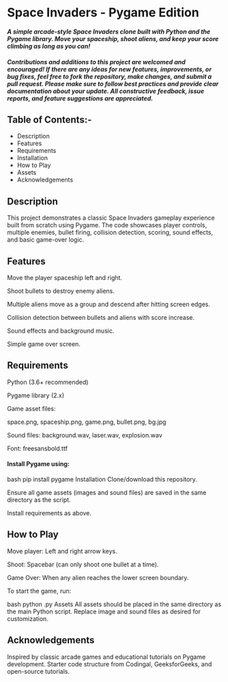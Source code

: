 # Space Invaders - Pygame Edition

**_**A simple arcade-style Space Invaders clone built with Python and the Pygame library. Move your spaceship, shoot aliens, and keep your score climbing as long as you can!**_**

##### _Contributions and additions to this project are welcomed and encouraged! If there are any ideas for new features, improvements, or bug fixes, feel free to fork the repository, make changes, and submit a pull request. Please make sure to follow best practices and provide clear documentation about your update. All constructive feedback, issue reports, and feature suggestions are appreciated._
## Table of Contents:-
* Description
* Features
* Requirements
* Installation
* How to Play
* Assets
* Acknowledgements

## Description

This project demonstrates a classic Space Invaders gameplay experience built from scratch using Pygame. The code showcases player controls, multiple enemies, bullet firing, collision detection, scoring, sound effects, and basic game-over logic.

## Features

Move the player spaceship left and right.

Shoot bullets to destroy enemy aliens.

Multiple aliens move as a group and descend after hitting screen edges.

Collision detection between bullets and aliens with score increase.

Sound effects and background music.

Simple game over screen.

## Requirements

Python (3.6+ recommended)

Pygame library (2.x)

Game asset files:

space.png, spaceship.png, game.png, bullet.png, bg.jpg

Sound files: background.wav, laser.wav, explosion.wav

Font: freesansbold.ttf

#### Install Pygame using:

bash
pip install pygame
Installation
Clone/download this repository.

Ensure all game assets (images and sound files) are saved in the same directory as the script.

Install requirements as above.

## How to Play

Move player: Left and right arrow keys.

Shoot: Spacebar (can only shoot one bullet at a time).

Game Over: When any alien reaches the lower screen boundary.

To start the game, run:

bash
python <filename>.py
Assets
All assets should be placed in the same directory as the main Python script. Replace image and sound files as desired for customization.

## Acknowledgements

Inspired by classic arcade games and educational tutorials on Pygame development. Starter code structure from Codingal, GeeksforGeeks, and open-source tutorials.


